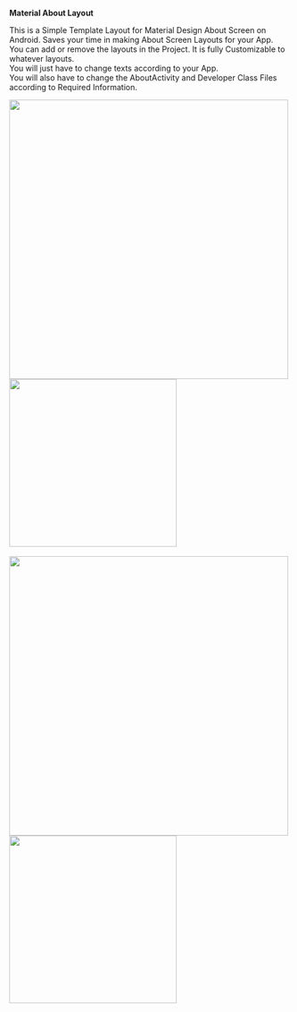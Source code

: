 <b>Material About Layout</b> 

This is a Simple Template Layout for Material Design About Screen on Android. Saves your time in making About Screen Layouts for your App.<br>
You can add or remove the layouts in the Project.
It is fully Customizable to whatever layouts.<br>
You will just have to change texts according to your App.<br>
You will also have to change the AboutActivity and Developer Class Files according to Required Information.

<img height="500" src="https://cloud.githubusercontent.com/assets/9977126/16337899/738f59a0-3a36-11e6-9405-ad4dc5b971fd.png">
<img height="300" src="https://cloud.githubusercontent.com/assets/9977126/16337908/8b02563c-3a36-11e6-8a79-b326ab582e19.png">
<br><br>
<img height="500" src="https://cloud.githubusercontent.com/assets/9977126/16337918/9f84afa6-3a36-11e6-9bc7-b23fcebe216f.png">
<img height="300" src="https://cloud.githubusercontent.com/assets/9977126/16337934/b8224550-3a36-11e6-804e-24541e3a14a8.png">
<br><br>

